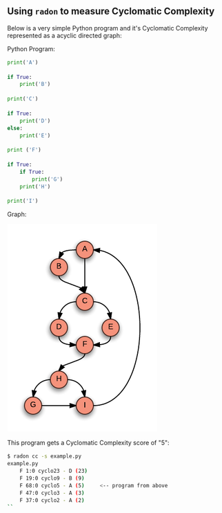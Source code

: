 Using `radon` to measure Cyclomatic Complexity
----------------------------------------------

Below is a very simple Python program and it's Cyclomatic Complexity represented
as a acyclic directed graph:

Python Program:

```py
print('A')

if True:
    print('B')

print('C')

if True:
    print('D')
else:
    print('E')

print ('F')

if True:
    if True:
        print('G')
    print('H')

print('I')
```

Graph:

![alt text](cyclo-graph.png "CC Tree")

This program gets a Cyclomatic Complexity score of "5":

```sh
$ radon cc -s example.py
example.py
    F 1:0 cyclo23 - D (23)
    F 19:0 cyclo9 - B (9)
    F 68:0 cyclo5 - A (5)     <-- program from above
    F 47:0 cyclo3 - A (3)
    F 37:0 cyclo2 - A (2)
``
